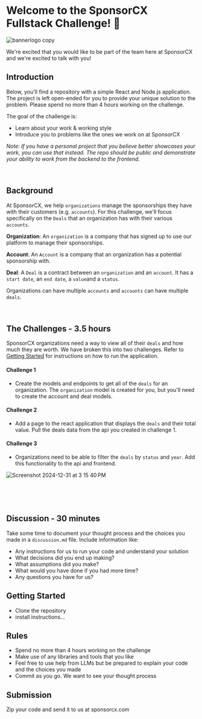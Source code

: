 # Welcome to the SponsorCX Fullstack Challenge! 🎉
![bannerlogo copy](https://github.com/user-attachments/assets/67878600-d644-46de-ab92-455a2f04688b)

We're excited that you would like to be part of the team here at SponsorCX and we're excited to talk with you!  

## Introduction
Below, you'll find a repository with a simple React and Node.js application. The project is left open-ended for you to provide your unique solution to the problem. Please spend no more than 4 hours working on the challenge. 

The goal of the challenge is:
- Learn about your work & working style
- Introduce you to problems like the ones we work on at SponsorCX

*Note: If you have a personal project that you believe better showcases your work, you can use that instead. The repo should be public and demonstrate your ability to work from the backend to the frontend.*
<br/>
<br/>
<br/>

## Background

At SponsorCX, we help `organizations` manage the sponsorships they have with their customers (e.g. `accounts`). For this challenge, we'll focus specifically on the `Deals` that an organization has with their various `accounts`.

**Organization**: An `organization` is a company that has signed up to use our platform to manage their sponsorships.

**Account**: An `Account` is a company that an organization has a potential sponsorship with.

**Deal**: A `Deal` is a contract between an `organization` and an `account`. It has a `start date`, an `end date`, a `value`and a `status`.

Organizations can have multiple `accounts` and `accounts` can have multiple `deals`. 
<br/>
<br/>
<br/>

## The Challenges - 3.5 hours
SponsorCX organizations need a way to view all of their `deals` and how much they are worth. We have broken this into two challenges. Refer to [Getting Started](#getting-started) for instructions on how to run the application.

#### Challenge 1
- Create the models and endpoints to get all of the `deals` for an organization. The `organization` model is created for you, but you'll need to create the account and deal models.

#### Challenge 2
- Add a page to the react application that displays the `deals` and their total value. Pull the deals data from the api you created in challenge 1.

#### Challenge 3
- Organizations need to be able to filter the `deals` by `status` and `year`. Add this functionality to the api and frontend.

![Screenshot 2024-12-31 at 3 15 40 PM](https://github.com/user-attachments/assets/35bcb5c3-f94a-4a13-9502-8a59d86dc13d)

<br/>
<br/>
<br/>

## Discussion - 30 minutes
Take some time to document your thought process and the choices you made in a `discussion.md` file. Include information like: 
- Any instructions for us to run your code and understand your solution
- What decisions did you end up making? 
- What assumptions did you make? 
- What would you have done if you had more time?
- Any questions you have for us? 

## Getting Started
- Clone the repository
- install instructions...

## Rules
- Spend no more than 4 hours working on the challenge
- Make use of any libraries and tools that you like 
- Feel free to use help from LLMs but be prepared to explain your code and the choices you made
- Commit as you go. We want to see your thought process

## Submission
Zip your code and send it to us at sponsorcx.com

